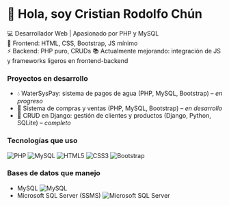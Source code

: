 # 👋 Hola, soy Cristian Rodolfo Chún

💻 Desarrollador Web | Apasionado por PHP y MySQL  
🎨 Frontend: HTML, CSS, Bootstrap, JS mínimo  
⚡ Backend: PHP puro, CRUDs
📚 Actualmente mejorando: integración de JS y frameworks ligeros en frontend-backend

### Proyectos en desarrollo
- 💧 WaterSysPay: sistema de pagos de agua (PHP, MySQL, Bootstrap) – *en progreso*
- 🛒 Sistema de compras y ventas (PHP, MySQL, Bootstrap) – *en desarrollo*
- 📂 CRUD en Django: gestión de clientes y productos (Django, Python, SQLite) – *completo*

### Tecnologías que uso
![PHP](https://img.shields.io/badge/PHP-777BB4?logo=php&logoColor=white)
![MySQL](https://img.shields.io/badge/MySQL-005C84?logo=mysql&logoColor=white)
![HTML5](https://img.shields.io/badge/HTML5-E34F26?logo=html5&logoColor=white)
![CSS3](https://img.shields.io/badge/CSS3-1572B6?logo=css3&logoColor=white)
![Bootstrap](https://img.shields.io/badge/Bootstrap-563D7C?logo=bootstrap&logoColor=white)

### Bases de datos que manejo
- MySQL
![MySQL](https://img.shields.io/badge/MySQL-005C84?logo=mysql&logoColor=white)
- Microsoft SQL Server (SSMS)
![Microsoft SQL Server](https://img.shields.io/badge/Microsoft%20SQL%20Server-CC2927?logo=microsoftsqlserver&logoColor=white)


